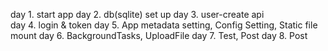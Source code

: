 day 1. start app
day 2. db(sqlite) set up
day 3. user-create api    
day 4. login & token
day 5. App metadata setting, Config Setting, Static file mount
day 6. BackgroundTasks, UploadFile
day 7. Test, Post
day 8. Post